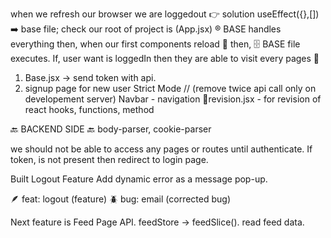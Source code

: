 when we refresh our browser we are loggedout 👉 solution useEffect({},[]) ➡️ base file;
check our root of project is (App.jsx) ®️
BASE handles everything then, when our first components reload 🔄️ then, 🗄️ BASE file executes.
If, user want is loggedIn then they are able to visit every pages 📃
1. Base.jsx -> send token with api.
2. signup page for new user
Strict Mode // (remove twice api call only on developement server)
Navbar - navigation
📁revision.jsx - for revision of react hooks, functions, method

🔙 BACKEND SIDE 🔙
body-parser, cookie-parser

we should not be able to access any pages or routes until authenticate.
If token, is not present then redirect to login page.

Built Logout Feature
Add dynamic error as a message pop-up.

🪶 feat: logout (feature)
🪲 bug: email (corrected bug)

Next feature is Feed Page API.
feedStore -> feedSlice().
read feed data.
